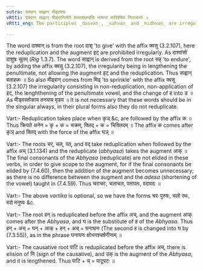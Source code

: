 ```yaml
---
sutra: दाश्वान् साह्वान् मीढ्वांश्च
vRtti: दाश्वान् साह्वान् मीड्वानित्येते शब्दाशछन्दसि भाषायां चाविशेषेण निपात्यन्ते ॥
vRtti_eng: The participles _dasvan_, _sahvan_ and _midhvan_ are irregularly formed without reduplication.

---
```

The word दाश्वान् is from the root दाशृ 'to give' with the affix क्वसु (3.2.107), here the reduplication and the augment इट् are prohibited irregularly. As दाश्वांसो दाशुषः सुतम् (_Rig_ 1.3.7). The word साह्वान् is derived from the root सह् 'to endure', by adding the affix क्वसु (3.2.107), the irregularity being in lengthening the penultimate, not allowing the augment इट् and the reduplication. Thus साह्वान् बलाहकः ॥ So also मीढ्वान् comes from मिढ् 'to sprinkle' with the affix क्वसु (3.2.107) the irregularity consisting in non-reduplication, non-application of इट्, the lenghthening of the penultimate vowel, and the change of ह into ड ॥ As मीड्वस्तोकाय तनयाय मृडय ॥ It is not necessary that these words should be in the singular always, in their plural forms also they do not reduplicate.

Vart:- Reduplication takes place when कृञ् &c, are followed by the affix क ॥ Thus क्रियते अनेन = कृ + क = चक्रम्, क्लिद् + क = चिक्लिदम् ॥ The affix क comes after कृञ् and क्लिद् with the force of the affix घञ् ॥

Vart:- The roots चर्, चल्, पत्, and वद् take reduplication when followed by the affix अच् (3.1.134) and the reduplicate (_abhyasa_) takes the augment आक् ॥ The final consonants of the _Abhyasa_ (reduplicate) are not elided in these verbs, in order to give scope to the augment, for if the final consonants be elided by (7.4.60), then the addition of the augment becomes unnecessary; as there is no difference between the augment and the _adesa_ (shortening of the vowel) taught in (7.4.59). Thus चराचरः, चलाचल, पतापतः, वदावदः ॥

Vart:- The above _vartika_ is optional, so we have the forms चरः पुरुषः, चलो रथः, वदो मनुष्यः &c.

Vart:- The root हन् is reduplicated before the affix अच्, and the augment आक् comes after the _Abhyasa_, and घ is the substitute of ह of the _Abhyasa_. Thus हन् + अच् = घन् + आक् + हन् + अच् = घनाघनः (The second ह is changed into घ by (7.3.55)), as in the phrase घनाघनः क्षोभनश्चर्षणीनाम् ॥

Vart:- The causative root पाटि is reduplicated before the affix अच्, there is elision of णि (sign of the causative), and उक् is the augment of the _Abhyasa_, and it is lengthened. Thus पाटि + च् = पाटूपटः ॥